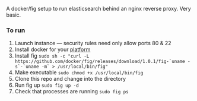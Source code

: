 A docker/fig setup to run elasticsearch behind an nginx reverse proxy. Very basic.

### To run 

1. Launch instance — security rules need only allow ports 80 & 22
2. Install docker for your [platform](https://docs.docker.com/installation/)
3. Install fig ``sudo sh -c "curl -L https://github.com/docker/fig/releases/download/1.0.1/fig-`uname -s`-`uname -m` > /usr/local/bin/fig"``
4. Make executable `sudo chmod +x /usr/local/bin/fig`
5. Clone this repo and change into the directory
6. Run fig up `sudo fig up -d`
7. Check that processes are running `sudo fig ps`
